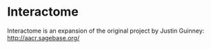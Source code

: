 Interactome
===========

Interactome is an expansion of the original project by Justin Guinney: http://aacr.sagebase.org/

